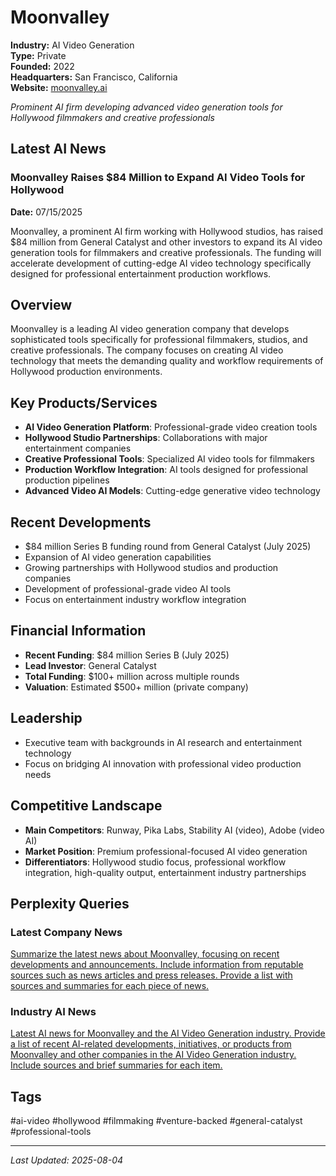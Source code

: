 # Moonvalley

**Industry:** AI Video Generation  
**Type:** Private  
**Founded:** 2022  
**Headquarters:** San Francisco, California  
**Website:** [moonvalley.ai](https://moonvalley.ai)

*Prominent AI firm developing advanced video generation tools for Hollywood filmmakers and creative professionals*

## Latest AI News

### Moonvalley Raises $84 Million to Expand AI Video Tools for Hollywood
**Date:** 07/15/2025

Moonvalley, a prominent AI firm working with Hollywood studios, has raised $84 million from General Catalyst and other investors to expand its AI video generation tools for filmmakers and creative professionals. The funding will accelerate development of cutting-edge AI video technology specifically designed for professional entertainment production workflows.

## Overview
Moonvalley is a leading AI video generation company that develops sophisticated tools specifically for professional filmmakers, studios, and creative professionals. The company focuses on creating AI video technology that meets the demanding quality and workflow requirements of Hollywood production environments.

## Key Products/Services
- **AI Video Generation Platform**: Professional-grade video creation tools
- **Hollywood Studio Partnerships**: Collaborations with major entertainment companies
- **Creative Professional Tools**: Specialized AI video tools for filmmakers
- **Production Workflow Integration**: AI tools designed for professional production pipelines
- **Advanced Video AI Models**: Cutting-edge generative video technology

## Recent Developments
- $84 million Series B funding round from General Catalyst (July 2025)
- Expansion of AI video generation capabilities
- Growing partnerships with Hollywood studios and production companies
- Development of professional-grade video AI tools
- Focus on entertainment industry workflow integration

## Financial Information
- **Recent Funding**: $84 million Series B (July 2025)
- **Lead Investor**: General Catalyst
- **Total Funding**: $100+ million across multiple rounds
- **Valuation**: Estimated $500+ million (private company)

## Leadership
- Executive team with backgrounds in AI research and entertainment technology
- Focus on bridging AI innovation with professional video production needs

## Competitive Landscape
- **Main Competitors**: Runway, Pika Labs, Stability AI (video), Adobe (video AI)
- **Market Position**: Premium professional-focused AI video generation
- **Differentiators**: Hollywood studio focus, professional workflow integration, high-quality output, entertainment industry partnerships

## Perplexity Queries
### Latest Company News
[Summarize the latest news about Moonvalley, focusing on recent developments and announcements. Include information from reputable sources such as news articles and press releases. Provide a list with sources and summaries for each piece of news.](https://www.perplexity.ai/search/Summarize-the-latest-news-about-Moonvalley-focusing-on-recent-developments-and-announcements-Include-information-from-reputable-sources-such-as-news-articles-and-press-releases-Provide-a-list-with-sources-and-summaries-for-each-piece-of-news)

### Industry AI News
[Latest AI news for Moonvalley and the AI Video Generation industry. Provide a list of recent AI-related developments, initiatives, or products from Moonvalley and other companies in the AI Video Generation industry. Include sources and brief summaries for each item.](https://www.perplexity.ai/search/Latest-AI-news-for-Moonvalley-and-the-AI-Video-Generation-industry-Provide-a-list-of-recent-AI-related-developments-initiatives-or-products-from-Moonvalley-and-other-companies-in-the-AI-Video-Generation-industry-Include-sources-and-brief-summaries-for-each-item)

## Tags
#ai-video #hollywood #filmmaking #venture-backed #general-catalyst #professional-tools

---
*Last Updated: 2025-08-04*